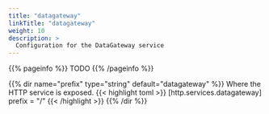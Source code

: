 ```yaml
---
title: "datagateway"
linkTitle: "datagateway"
weight: 10
description: >
  Configuration for the DataGateway service
---
```


{{% pageinfo %}}
TODO
{{% /pageinfo %}}

{{% dir name="prefix" type="string" default="datagateway" %}}
Where the HTTP service is exposed.
{{< highlight toml >}}
[http.services.datagateway]
prefix = "/"
{{< /highlight >}}
{{% /dir %}}

